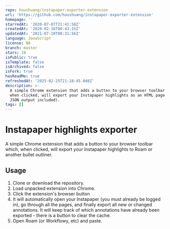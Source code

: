 ```yaml
---
repo: houshuang/instapaper-exporter-extension
url: 'https://github.com/houshuang/instapaper-exporter-extension'
homepage: ''
starredAt: '2020-07-07T21:41:58Z'
createdAt: '2020-02-16T08:43:15Z'
updatedAt: '2021-07-10T00:31:56Z'
language: JavaScript
license: NA
branch: master
stars: 18
isPublic: true
isTemplate: false
isArchived: false
isFork: true
hasReadMe: true
refreshedAt: '2025-02-25T21:18:45.048Z'
description: >-
  A simple Chrome extension that adds a button to your browser toolbar which,
  when clicked, will export your Instapaper highlights as an HTML page (with
  JSON output included).
tags: []
---
```


# Instapaper highlights exporter

A simple Chrome extension that adds a button to your browser toolbar which, when clicked, will export your Instapaper highlights to Roam or another bullet outliner.

## Usage

1. Clone or download the repository.
1. Load unpacked extension into Chrome.
1. Click the extension's browser button
1. It will automatically open your Instapaper (you must already be logged in), go through all the pages, and finally export all new or changed annotations. It will keep track of which annotations have already been exported - there is a button to clear the cache.
1. Open Roam (or Workflowy, etc) and paste.
